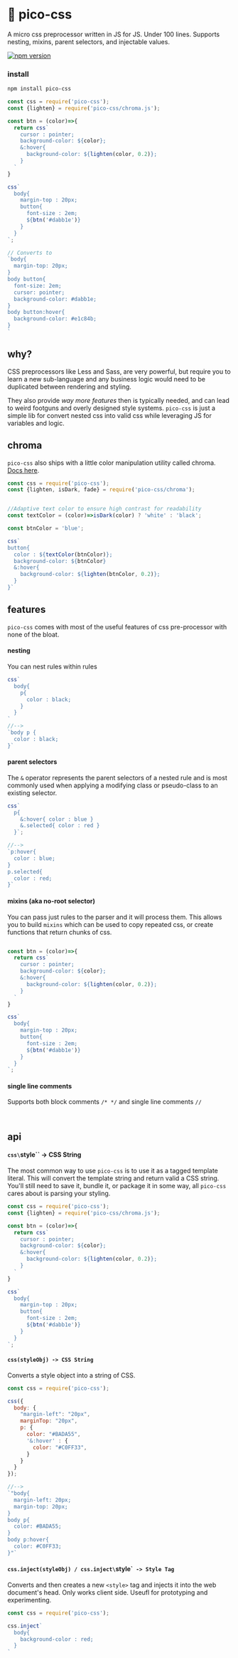 # 🎨 pico-css
A micro css preprocessor written in JS for JS. Under 100 lines. Supports nesting, mixins, parent selectors, and injectable values.

[![npm version](https://badge.fury.io/js/pico-css.svg)](https://badge.fury.io/js/pico-css)


### install

```bash
npm install pico-css
```

```js
const css = require('pico-css');
const {lighten} = require('pico-css/chroma.js');

const btn = (color)=>{
  return css`
    cursor : pointer;
    background-color: ${color};
    &:hover{
      background-color: ${lighten(color, 0.2)};
    }
  `
}

css`
  body{
    margin-top : 20px;
    button{
      font-size : 2em;
      ${btn('#dabb1e')}
    }
  }
`;

// Converts to
`body{
  margin-top: 20px;
}
body button{
  font-size: 2em;
  cursor: pointer;
  background-color: #dabb1e;
}
body button:hover{
  background-color: #e1c84b;
}
`
```


## why?
CSS preprocessors like Less and Sass, are very powerful, but require you to learn a new sub-language and any business logic would need to be duplicated between rendering and styling.

They also provide _way more features_ then is typically needed, and can lead to weird footguns and overly designed style systems. `pico-css` is just a simple lib for convert nested css into valid css while leveraging JS for variables and logic.



## chroma
`pico-css` also ships with a little color manipulation utility called chroma. [Docs here]().

```js
const css = require('pico-css');
const {lighten, isDark, fade} = require('pico-css/chroma');


//Adaptive text color to ensure high contrast for readability
const textColor = (color)=>isDark(color) ? 'white' : 'black';

const btnColor = 'blue';

css`
button{
  color : ${textColor(btnColor)};
  background-color: ${btnColor}
  &:hover{
    background-color: ${lighten(btnColor, 0.2)};
  }
}`
```



## features
`pico-css` comes with most of the useful features of css pre-processor with none of the bloat.

#### nesting
You can nest rules within rules

```js
css`
  body{
    p{
      color : black;
    }
  }
`
//-->
`body p {
  color : black;
}`

```

#### parent selectors
The `&` operator represents the parent selectors of a nested rule and is most commonly used when applying a modifying class or pseudo-class to an existing selector.

```js
css`
  p{
    &:hover{ color : blue }
    &.selected{ color : red }
  }`;

//-->
`p:hover{
  color : blue;
}
p.selected{
  color : red;
}`
```

#### mixins (aka no-root selector)

You can pass just rules to the parser and it will process them. This allows you to build `mixins` which can be used to copy repeated css, or create functions that return chunks of css.

```js

const btn = (color)=>{
  return css`
    cursor : pointer;
    background-color: ${color};
    &:hover{
      background-color: ${lighten(color, 0.2)};
    }
  `
}

css`
  body{
    margin-top : 20px;
    button{
      font-size : 2em;
      ${btn('#dabb1e')}
    }
  }
`;
```

#### single line comments

Supports both block comments `/* */` and single line comments `//`

```js



```



## api

#### `css\`style\`` -> CSS String
The most common way to use `pico-css` is to use it as a tagged template literal. This will convert the template string and return valid a CSS string. You'll still need to save it, bundle it, or package it in some way, all `pico-css` cares about is parsing your styling.

```js
const css = require('pico-css');
const {lighten} = require('pico-css/chroma.js');

const btn = (color)=>{
  return css`
    cursor : pointer;
    background-color: ${color};
    &:hover{
      background-color: ${lighten(color, 0.2)};
    }
  `
}

css`
  body{
    margin-top : 20px;
    button{
      font-size : 2em;
      ${btn('#dabb1e')}
    }
  }
`;
```



#### `css(styleObj) -> CSS String`
Converts a style object into a string of CSS.

```js
const css = require('pico-css');

css({
  body: {
    "margin-left": "20px",
    marginTop: "20px",
    p: {
      color: "#BADA55",
      '&:hover' : {
        color: "#C0FF33",
      }
    }
  }
});

//-->
`"body{
  margin-left: 20px;
  margin-top: 20px;
}
body p{
  color: #BADA55;
}
body p:hover{
  color: #C0FF33;
}"`
```


#### `css.inject(styleObj) / css.inject\`style\`` -> Style Tag`
Converts and then creates a new `<style>` tag and injects it into the web document's head. Only works client side. Useufl for prototyping and experimenting.

```js
const css = require('pico-css');

css.inject`
  body{
    background-color : red;
  }
`
```
